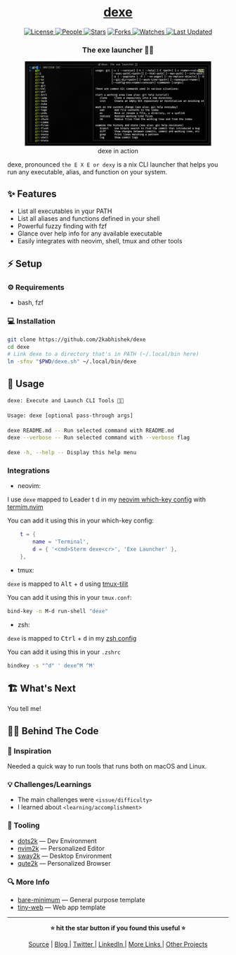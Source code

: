 <div align = "center">

<h1><a href="https://github.com/2kabhishek/dexe">dexe</a></h1>

<a href="https://github.com/2KAbhishek/dexe/blob/main/LICENSE">
<img alt="License" src="https://img.shields.io/github/license/2kabhishek/dexe?style=flat&color=eee&label="> </a>

<a href="https://github.com/2KAbhishek/dexe/graphs/contributors">
<img alt="People" src="https://img.shields.io/github/contributors/2kabhishek/dexe?style=flat&color=ffaaf2&label=People"> </a>

<a href="https://github.com/2KAbhishek/dexe/stargazers">
<img alt="Stars" src="https://img.shields.io/github/stars/2kabhishek/dexe?style=flat&color=98c379&label=Stars"></a>

<a href="https://github.com/2KAbhishek/dexe/network/members">
<img alt="Forks" src="https://img.shields.io/github/forks/2kabhishek/dexe?style=flat&color=66a8e0&label=Forks"> </a>

<a href="https://github.com/2KAbhishek/dexe/watchers">
<img alt="Watches" src="https://img.shields.io/github/watchers/2kabhishek/dexe?style=flat&color=f5d08b&label=Watches"> </a>

<a href="https://github.com/2KAbhishek/dexe/pulse">
<img alt="Last Updated" src="https://img.shields.io/github/last-commit/2kabhishek/dexe?style=flat&color=e06c75&label="> </a>

<h3>The exe launcher 🐚🚀</h3>

<figure>
  <img src="images/screenshot.png" alt="dexe in action">
  <br/>
  <figcaption>dexe in action</figcaption>
</figure>

</div>

dexe, pronounced `the E X E or dexy` is a nix CLI launcher that helps you run any executable, alias, and function on your system.

## ✨ Features

- List all executables in yqur PATH
- List all aliases and functions defined in your shell
- Powerful fuzzy finding with fzf
- Glance over help info for any available executable
- Easily integrates with neovim, shell, tmux and other tools

## ⚡ Setup

### ⚙️ Requirements

- bash, fzf

### 💻 Installation

```bash
git clone https://github.com/2kabhishek/dexe
cd dexe
# Link dexe to a directory that's in PATH (~/.local/bin here)
ln -sfnv "$PWD/dexe.sh" ~/.local/bin/dexe
```

## 🚀 Usage

```bash
dexe: Execute and Launch CLI Tools 🚀✨

Usage: dexe [optional pass-through args]

dexe README.md -- Run selected command with README.md
dexe --verbose -- Run selected command with --verbose flag

dexe -h, --help -- Display this help menu
```

### Integrations

- neovim:

I use `dexe` mapped to <key>Leader</key> <key>t d</key> in my [neovim which-key config](https://github.com/2kabhishek/nvim2k/blob/main/lua/plugins/tools/which-key.lua) with [termim.nvim](https://github.com/2kabhishek/termim.nvim)

You can add it using this in your which-key config:

```lua
    t = {
        name = 'Terminal',
        d = { '<cmd>Sterm dexe<cr>', 'Exe Launcher' },
    },
```

- tmux:

`dexe` is mapped to <kbd>Alt</kbd> + <kbd>d</kbd> using [tmux-tilit](https://github.com/2kabhishek/tmux-tilit)

You can add it using this in your `tmux.conf`:

```bash
bind-key -n M-d run-shell "dexe"
```

- zsh:

`dexe` is mapped to <kbd>Ctrl</kbd> + <kbd>d</kbd> in my [zsh config](https://github.com/2KAbhishek/dots2k/blob/main/config/zsh/keys.zsh)

You can add it using this in your `.zshrc`

```bash
bindkey -s "^d" ' dexe^M ^M'
```

## 🏗️ What's Next

You tell me!

## 🧑‍💻 Behind The Code

### 🌈 Inspiration

Needed a quick way to run tools that runs both on macOS and Linux.

### 💡 Challenges/Learnings

- The main challenges were `<issue/difficulty>`
- I learned about `<learning/accomplishment>`

### 🧰 Tooling

- [dots2k](https://github.com/2kabhishek/dots2k) — Dev Environment
- [nvim2k](https://github.com/2kabhishek/nvim2k) — Personalized Editor
- [sway2k](https://github.com/2kabhishek/sway2k) — Desktop Environment
- [qute2k](https://github.com/2kabhishek/qute2k) — Personalized Browser

### 🔍 More Info

- [bare-minimum](https://github.com/2kabhishek/bare-minimum) — General purpose template
- [tiny-web](https://github.com/2kabhishek/tiny-web) — Web app template

<hr>

<div align="center">

<strong>⭐ hit the star button if you found this useful ⭐</strong><br>

<a href="https://github.com/2KAbhishek/dexe">Source</a>
| <a href="https://2kabhishek.github.io/blog" target="_blank">Blog </a>
| <a href="https://twitter.com/2kabhishek" target="_blank">Twitter </a>
| <a href="https://linkedin.com/in/2kabhishek" target="_blank">LinkedIn </a>
| <a href="https://2kabhishek.github.io/links" target="_blank">More Links </a>
| <a href="https://2kabhishek.github.io/projects" target="_blank">Other Projects </a>

</div>
